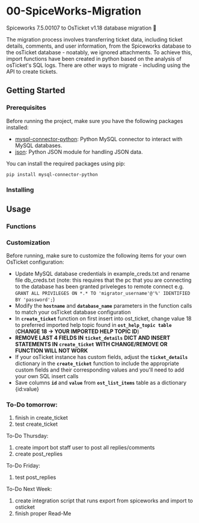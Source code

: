 # 00-SpiceWorks-Migration
Spiceworks 7.5.00107 to OsTicket v1.18 database migration 🦆

The migration process involves transferring ticket data, including ticket details, comments, and user information, from the Spiceworks database to the osTicket database - noatably, we ignored attachments. To achieve this, import functions have been created in python based on the analysis of osTicket's SQL logs. There are other ways to migrate - including using the API to create tickets.

## Getting Started 

### Prerequisites 

Before running the project, make sure you have the following packages installed: 
- [mysql-connector-python](https://pypi.org/project/mysql-connector-python/): Python MySQL connector to interact with MySQL databases.
- [json](https://docs.python.org/3/library/json.html): Python JSON module for handling JSON data.

You can install the required packages using pip:

`pip install mysql-connector-python`

### Installing 

## Usage

### Functions

### Customization

Before running, make sure to customize the following items for your own OsTicket configuration: 
- Update MySQL database credentials in example_creds.txt and rename file db_creds.txt (note: this requires that the pc that you are connecting to the database has been granted priveleges to remote connect e.g. `GRANT ALL PRIVILEGES ON *.* TO 'migrator_username'@'%' IDENTIFIED BY 'password';`)
- Modify the **`hostname`** and **`database_name`** parameters in the function calls to match your osTicket database configuration 
- In **`create_ticket`** function on first insert into ost_ticket, change value 18 to preferred imported help topic found in **`ost_help_topic table`** (**CHANGE 18 -> YOUR IMPORTED HELP TOPIC ID**)
- **REMOVE LAST 4 FIELDS IN** **`ticket_details`** **DICT AND INSERT STATEMENTS IN** **`create_ticket`** **WITH CHANGE/REMOVE OR FUNCTION WILL NOT WORK**
- If your osTicket instance has custom fields, adjust the **`ticket_details`** dictionary in the **`create_ticket`** function to include the appropriate custom fields and their corresponding values and you'll need to add your own SQL insert calls
- Save columns **`id`** and **`value`** from **`ost_list_items`** table as a dictionary {id:value}

### To-Do tomorrow: 
1. finish in create_ticket 
2. test create_ticket 

 To-Do Thursday:
 1. create import bot staff user to post all replies/comments 
 2. create post_replies 

 To-Do Friday:
 1. test post_replies

 To-Do Next Week:
 1. create integration script that runs export from spiceworks and import to osticket 
 2. finish proper Read-Me

